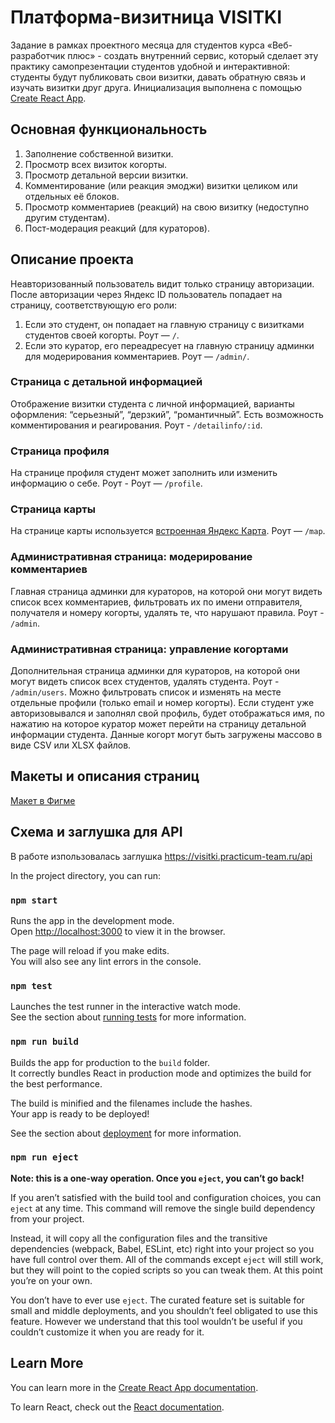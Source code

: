 # Платформа-визитница VISITKI
Задание в рамках проектного месяца для студентов курса «Веб-разработчик плюс» - создать внутренний сервис, который сделает эту практику самопрезентации студентов удобной и интерактивной: студенты будут публиковать свои визитки, давать обратную связь и изучать визитки друг друга.
Инициализация выполнена с помощью [Create React App](https://github.com/facebook/create-react-app).

## Основная функциональность
1. Заполнение собственной визитки.
2. Просмотр всех визиток когорты.
3. Просмотр детальной версии визитки.
4. Комментирование (или реакция эмоджи) визитки целиком или отдельных её блоков.
5. Просмотр комментариев (реакций) на свою визитку (недоступно другим студентам).
6. Пост-модерация реакций (для кураторов).

## Описание проекта
Неавторизованный пользователь видит только страницу авторизации.
После авторизации через Яндекс ID пользователь попадает на страницу, соответствующую его роли:
1. Если это студент, он попадает на главную страницу с визитками студентов своей когорты. Роут — `/`.
2. Если это куратор, его переадресует на главную страницу админки для модерирования комментариев. Роут — `/admin/`.

### Страница с детальной информацией
Отображение визитки студента с личной информацией, варианты оформления: “серьезный”, “дерзкий”, “романтичный”. Есть возможность комментирования и реагирования. Роут - `/detailinfo/:id`.
### Страница профиля
На странице профиля студент может заполнить или изменить информацию о себе. Роут - Роут — `/profile`.
### Страница карты
На странице карты используется [встроенная Яндекс Карта](https://yandex.ru/dev/maps/jsapi/). Роут — `/map`.
### Административная страница: модерирование комментариев
Главная страница админки для кураторов, на которой они могут видеть список всех комментариев, фильтровать их по имени отправителя, получателя и номеру когорты, удалять те, что нарушают правила. Роут - `/admin`.
### Административная страница: управление когортами
Дополнительная страница админки для кураторов, на которой они могут видеть список всех студентов, удалять студента. Роут - `/admin/users`.
Можно фильтровать список и изменять на месте отдельные профили (только email и номер когорты). Если студент уже авторизовывался и заполнял свой профиль, будет отображаться имя, по нажатию на которое куратор может перейти на страницу детальной информации студента.
Данные когорт могут быть загружены массово в виде CSV или XLSX файлов.


## Макеты и описания страниц
[Макет в Фигме](https://www.figma.com/file/nKBudPP12bvNm15W486Y9R/WEB_RUS_STUD_soft_skills?node-id=36%3A4&t=uygCRuNlobmHjz43-0)

## Схема и заглушка для API
В работе изпользовалась заглушка https://visitki.practicum-team.ru/api



In the project directory, you can run:

### `npm start`

Runs the app in the development mode.\
Open [http://localhost:3000](http://localhost:3000) to view it in the browser.

The page will reload if you make edits.\
You will also see any lint errors in the console.

### `npm test`

Launches the test runner in the interactive watch mode.\
See the section about [running tests](https://facebook.github.io/create-react-app/docs/running-tests) for more information.

### `npm run build`

Builds the app for production to the `build` folder.\
It correctly bundles React in production mode and optimizes the build for the best performance.

The build is minified and the filenames include the hashes.\
Your app is ready to be deployed!

See the section about [deployment](https://facebook.github.io/create-react-app/docs/deployment) for more information.

### `npm run eject`

**Note: this is a one-way operation. Once you `eject`, you can’t go back!**

If you aren’t satisfied with the build tool and configuration choices, you can `eject` at any time. This command will remove the single build dependency from your project.

Instead, it will copy all the configuration files and the transitive dependencies (webpack, Babel, ESLint, etc) right into your project so you have full control over them. All of the commands except `eject` will still work, but they will point to the copied scripts so you can tweak them. At this point you’re on your own.

You don’t have to ever use `eject`. The curated feature set is suitable for small and middle deployments, and you shouldn’t feel obligated to use this feature. However we understand that this tool wouldn’t be useful if you couldn’t customize it when you are ready for it.

## Learn More

You can learn more in the [Create React App documentation](https://facebook.github.io/create-react-app/docs/getting-started).

To learn React, check out the [React documentation](https://reactjs.org/).
